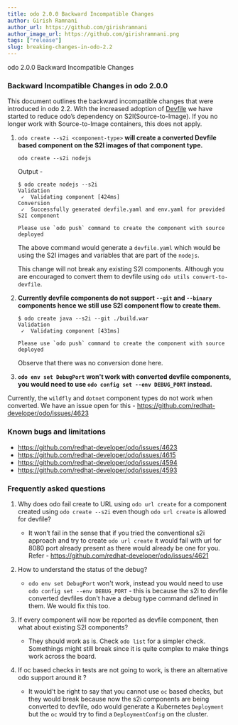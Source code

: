 ```yaml
---
title: odo 2.0.0 Backward Incompatible Changes
author: Girish Ramnani
author_url: https://github.com/girishramnani
author_image_url: https://github.com/girishramnani.png
tags: ["release"]
slug: breaking-changes-in-odo-2.2
---
```


odo 2.0.0 Backward Incompatible Changes

<!--truncate-->
### Backward Incompatible Changes in odo 2.0.0

This document outlines the backward incompatible changes that were introduced in odo 2.2. With the increased adoption of [Devfile](https://devfile.github.io/) we have started to reduce odo’s dependency on S2I(Source-to-Image). If you no longer work with Source-to-Image containers, this does not apply.

1. `odo create --s2i <component-type>` **will create a converted Devfile based component on the S2I images of that component type.**

   ```shell
   odo create --s2i nodejs
   ```

   Output -
   ```shell
   $ odo create nodejs --s2i
   Validation
    ✓  Validating component [424ms]
   Conversion
    ✓  Successfully generated devfile.yaml and env.yaml for provided S2I component

   Please use `odo push` command to create the component with source deployed
   ```
   
   The above command would generate a `devfile.yaml` which would be using the S2I images and variables that are part of the `nodejs`.

   This change will not break any existing S2I components. Although you are encouraged to convert them to devfile using `odo utils convert-to-devfile`.

2. **Currently devfile components do not support `--git` and `--binary` components hence we still use S2I component flow to create them.**

   ```shell
   $ odo create java --s2i --git ./build.war
   Validation
    ✓  Validating component [431ms]
   
   Please use `odo push` command to create the component with source deployed

   ```
   Observe that there was no conversion done here.


3.  **`odo env set DebugPort` won't work with converted devfile components, you would need to use `odo config set --env DEBUG_PORT` instead.**

   Currently, the `wildfly` and `dotnet` component types do not work when converted. We have an issue open for this - <https://github.com/redhat-developer/odo/issues/4623>

### Known bugs and limitations
- https://github.com/redhat-developer/odo/issues/4623
- https://github.com/redhat-developer/odo/issues/4615
- https://github.com/redhat-developer/odo/issues/4594
- https://github.com/redhat-developer/odo/issues/4593


### Frequently asked questions
1. Why does odo fail create to URL using `odo url create` for a component created using `odo create --s2i` even though `odo url create` is allowed for devfile?

   * It won’t fail in the sense that if you tried the conventional s2i approach and try to create `odo url create` it would fail with url for 8080 port already present as there would already be one for you. Refer - https://github.com/redhat-developer/odo/issues/4621

2. How to understand the status of the debug?

   * `odo env set DebugPort` won't work, instead you would need to use `odo config set --env DEBUG_PORT` - this is because the s2i to devfile converted devfiles don't have a debug type command defined in them. We would fix this too.

3. If every component will now be reported as devfile component, then what about existing S2I components?

   * They should work as is. Check `odo list` for a simpler check. Somethings might still break since it is quite complex to make things work across the board.


4. If oc based checks in tests are not going to work, is there an alternative odo support around it ?
   
   * It would’t be right to say that you cannot use `oc` based checks, but they would break because now the s2i components are being converted to devfile, odo would generate a Kubernetes `Deployment` but the `oc` would try to find a `DeploymentConfig` on the cluster.
